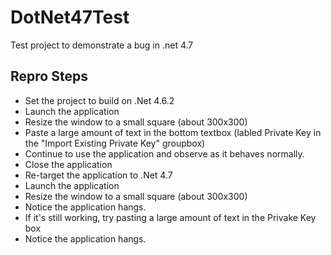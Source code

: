 # DotNet47Test
Test project to demonstrate a bug in .net 4.7

## Repro Steps
* Set the project to build on .Net 4.6.2
* Launch the application
* Resize the window to a small square (about 300x300)
* Paste a large amount of text in the bottom textbox (labled Private Key in the "Import Existing Private Key" groupbox)
* Continue to use the application and observe as it behaves normally.
* Close the application
* Re-target the application to .Net 4.7
* Launch the application
* Resize the window to a small square (about 300x300)
* Notice the application hangs.
* If it's still working, try pasting a large amount of text in the Privake Key box
* Notice the application hangs.
